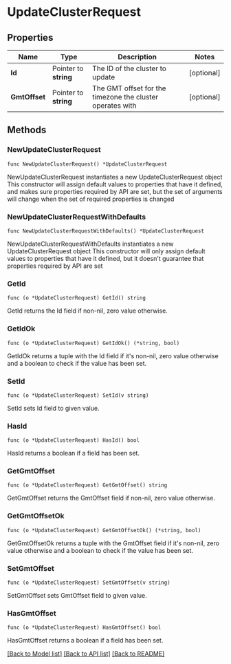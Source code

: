 # UpdateClusterRequest

## Properties

Name | Type | Description | Notes
------------ | ------------- | ------------- | -------------
**Id** | Pointer to **string** | The ID of the cluster to update | [optional] 
**GmtOffset** | Pointer to **string** | The GMT offset for the timezone the cluster operates with | [optional] 

## Methods

### NewUpdateClusterRequest

`func NewUpdateClusterRequest() *UpdateClusterRequest`

NewUpdateClusterRequest instantiates a new UpdateClusterRequest object
This constructor will assign default values to properties that have it defined,
and makes sure properties required by API are set, but the set of arguments
will change when the set of required properties is changed

### NewUpdateClusterRequestWithDefaults

`func NewUpdateClusterRequestWithDefaults() *UpdateClusterRequest`

NewUpdateClusterRequestWithDefaults instantiates a new UpdateClusterRequest object
This constructor will only assign default values to properties that have it defined,
but it doesn't guarantee that properties required by API are set

### GetId

`func (o *UpdateClusterRequest) GetId() string`

GetId returns the Id field if non-nil, zero value otherwise.

### GetIdOk

`func (o *UpdateClusterRequest) GetIdOk() (*string, bool)`

GetIdOk returns a tuple with the Id field if it's non-nil, zero value otherwise
and a boolean to check if the value has been set.

### SetId

`func (o *UpdateClusterRequest) SetId(v string)`

SetId sets Id field to given value.

### HasId

`func (o *UpdateClusterRequest) HasId() bool`

HasId returns a boolean if a field has been set.

### GetGmtOffset

`func (o *UpdateClusterRequest) GetGmtOffset() string`

GetGmtOffset returns the GmtOffset field if non-nil, zero value otherwise.

### GetGmtOffsetOk

`func (o *UpdateClusterRequest) GetGmtOffsetOk() (*string, bool)`

GetGmtOffsetOk returns a tuple with the GmtOffset field if it's non-nil, zero value otherwise
and a boolean to check if the value has been set.

### SetGmtOffset

`func (o *UpdateClusterRequest) SetGmtOffset(v string)`

SetGmtOffset sets GmtOffset field to given value.

### HasGmtOffset

`func (o *UpdateClusterRequest) HasGmtOffset() bool`

HasGmtOffset returns a boolean if a field has been set.


[[Back to Model list]](../README.md#documentation-for-models) [[Back to API list]](../README.md#documentation-for-api-endpoints) [[Back to README]](../README.md)


